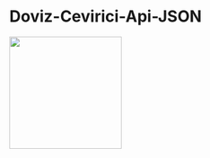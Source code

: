 # Doviz-Cevirici-Api-JSON

<img src="https://github.com/srhtsimsek/Doviz-Cevirici-Api-JSON/assets/90550549/ad2f02ce-24c4-4350-9459-ec99417eb1ed" width="200">


